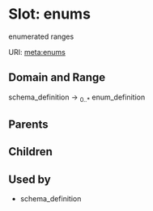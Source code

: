 
# Slot: enums


enumerated ranges

URI: [meta:enums](https://w3id.org/biolink/biolinkml/meta/enums)


## Domain and Range

schema_definition ->  <sub>0..*</sub> enum_definition

## Parents


## Children


## Used by

 * schema_definition
